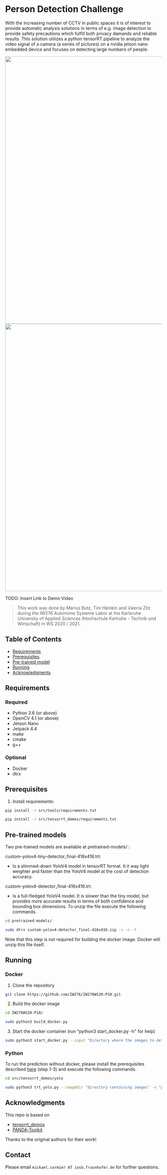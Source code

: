 # Person Detection Challenge

With the increasing number of CCTV in public spaces it is of interest to provide automatic analysis solutions in terms of e.g. image detection to provide safety precautions which fulfill both privacy damands and reliable results.
This solution utilizes a python tensorRT pipeline to analyze the video signal of a camera (a series of pictures) on a nvidia jetson nano embedded device and focuses on detecting large numbers of people.

<p align="center">
  <img src="doc/img/undetected.gif" width="861" />
  <img src="doc/img/detected.gif" width="861" />
  
</p>
TODO: Insert Link to Demo Video

> This work was done by Marius Butz, Tim Hänlein and Valeria Zitz during the IW276 Autonome Systeme Labor at the Karlsruhe University of Applied Sciences (Hochschule Karlruhe - Technik und Wirtschaft) in WS 2020 / 2021. 

## Table of Contents

* [Requirements](#requirements)
* [Prerequisites](#prerequisites)
* [Pre-trained model](#pre-trained-models)
* [Running](#running)
* [Acknowledgments](#acknowledgments)

## Requirements
### Required
* Python 3.6 (or above)
* OpenCV 4.1 (or above)
* Jetson Nano
* Jetpack 4.4
* make
* cmake
* g++
### Optional
* Docker
* dtrx

## Prerequisites
1. Install requirements:
```bash
pip install -r src/tools/requirements.txt
```
```bash
pip install -r src/tensorrt_demos/requirements.txt
```

## Pre-trained models <a name="pre-trained-models"/>

Two pre-trained models are available at pretrained-models/ :

custom-yolov4-tiny-detector_final-416x416.trt:
* Is a slimmed-down YoloV4 model in tensorRT format. It it way light weighter and faster than the YoloV4 model at the cost of detection accuracy.

custom-yolov4-detector_final-416x416.trt:
* Is a full-fledged YoloV4 model. It is slower than the tiny model, but provides more accurate results in terms of both confidence and bounding box dimensions.
To unzip the file execute the following commands.
```bash
cd pretrained-models/
```
```bash
sudo dtrx custom-yolov4-detector_final-416x416.zip -v -n -f
```

Note that this step is not required for building the docker image. Docker will unzip this file itself.

## Running
### Docker
1. Clone the repository
```bash
git clone https://github.com/IW276/IW276WS20-P10.git
```
2. Build the docker image
```bash
cd IW276WS20-P10/
```
```bash
sudo python3 build_docker.py
```
3. Start the docker container (run "python3 start_docker.py -h" for help)
```bash
sudo python3 start_docker.py --input "Directory where the images to detect are stored" --output "Directory where the output is stored" --image "name and tag of the docker container to run" --valid-json "Path to the valid json file" [--tiny] [--write_images]
```
### Python
To run the prediction without docker, please install the prerequisites described [here](https://github.com/jkjung-avt/tensorrt_demos#demo-5-yolov4) (step 1-3) and execute the following commands.
```bash
cd src/tensorrt_demos/yolo
```
```bash
sudo python3 trt_yolo.py --imageDir "directory containing images" -v "path to ground truth coco json" -m "path to tensorrt model" [--write_images] [--image_output "directory where the images with bounding boxes should be stored (only when --write_images is enabled)" Default: "/home/out/images"] [--result_json "path to the json, which contains all detected annotations" Default: "/home/out/result.json"] [--confidence_threshhold Default: 0.3] [--activate_display]
```


## Acknowledgments

This repo is based on
  - [tensorrt_demos](https://github.com/jkjung-avt/tensorrt_demos)
  - [PANDA-Toolkit](https://github.com/GigaVision/PANDA-Toolkit)

Thanks to the original authors for their work!

## Contact
Please email `mickael.cormier AT iosb.fraunhofer.de` for further questions.
